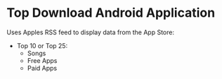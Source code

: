# Top Download Android Application

Uses Apples RSS feed to display data from the App Store:

- Top 10 or Top 25: 
   - Songs
   - Free Apps
   - Paid Apps 
